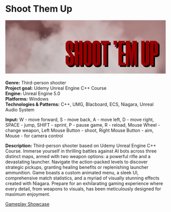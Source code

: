 # Shoot Them Up
![Shoot Them Up](https://github.com/Cocaine4ik/Shoot-Them-Up/blob/main/Content/Splash/Splash.png)
<br><br>
**Genre:** Third-person shooter <br>
**Project goal:** Udemy Unreal Engine C++ Course <br>
**Engine:** Unreal Engine 5.0 <br>
**Platforms:** Windows <br>
**Technologies & Patterns:** C++, UMG, Blacboard, ECS, Niagara, Unreal Audio System<br>

**Input:** W - move forward, S - move back, A - move left, D - move right, SPACE - jump, SHIFT - sprint, P - pause game, R - reload, Mouse Wheel - change weapon, Left Mouse Button - shoot, Right Mouse Button - aim, Mouse - for camera control <br>

**Description:** Third-person shooter based on Udemy Unreal Engine C++ Course.  Immerse yourself in thrilling battles against AI bots across three distinct maps, armed with two weapon options: a powerful rifle and a devastating launcher.
Navigate the action-packed levels to discover strategic pickups, granting healing benefits or replenishing launcher ammunition. Game boasts a custom animated menu, a sleek UI, comprehensive match statistics, and a myriad of visually stunning effects created with Niagara.
Prepare for an exhilarating gaming experience where every detail, from weapons to visuals, has been meticulously designed for maximum enjoyment. <br>

[Gameplay Showcase](https://www.youtube.com/watch?v=V6YPRc6TsxQ) <br>
